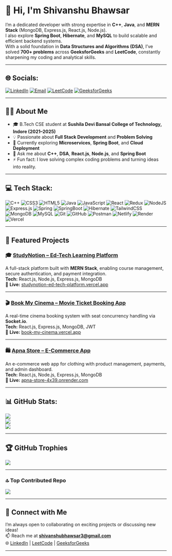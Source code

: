 # 👋 Hi, I'm Shivanshu Bhawsar
I’m a dedicated developer with strong expertise in **C++**, **Java**, and **MERN Stack** (MongoDB, Express.js, React.js, Node.js).  
I also explore **Spring Boot**, **Hibernate**, and **MySQL** to build scalable and efficient backend systems.  
With a solid foundation in **Data Structures and Algorithms (DSA)**, I’ve solved **700+ problems** across **GeeksforGeeks** and **LeetCode**, constantly sharpening my coding and analytical skills.

---

## 🌐 Socials:
[![LinkedIn](https://img.shields.io/badge/LinkedIn-%230077B5.svg?logo=linkedin&logoColor=white)](https://www.linkedin.com/in/shivanshu-bhawsar-23199a236/)
[![Email](https://img.shields.io/badge/Email-D14836?logo=gmail&logoColor=white)](mailto:shivanshubhawsar3@gmail.com)
[![LeetCode](https://img.shields.io/badge/LeetCode-%23FFA116.svg?logo=leetcode&logoColor=white)](https://leetcode.com/u/Shivanshu_Bhawsar/)
[![GeeksforGeeks](https://img.shields.io/badge/GeeksforGeeks-%230F9D58.svg?logo=geeksforgeeks&logoColor=white)](https://auth.geeksforgeeks.org/user/shivanshubhawasr1572003)

---

## 🧑‍💻 About Me
- 🎓 B.Tech CSE student at **Sushila Devi Bansal College of Technology, Indore (2021–2025)**  
- 💡 Passionate about **Full Stack Development** and **Problem Solving**  
- 🌱 Currently exploring **Microservices**, **Spring Boot**, and **Cloud Deployment**  
- 💬 Ask me about **C++**, **DSA**, **React.js**, **Node.js**, and **Spring Boot**  
- ⚡ Fun fact: I love solving complex coding problems and turning ideas into reality.

---

## 💻 Tech Stack:
![C++](https://img.shields.io/badge/c++-%2300599C.svg?style=for-the-badge&logo=c%2B%2B&logoColor=white)
![CSS3](https://img.shields.io/badge/css3-%231572B6.svg?style=for-the-badge&logo=css3&logoColor=white)
![HTML5](https://img.shields.io/badge/html5-%23E34F26.svg?style=for-the-badge&logo=html5&logoColor=white)
![Java](https://img.shields.io/badge/java-%23ED8B00.svg?style=for-the-badge&logo=openjdk&logoColor=white)
![JavaScript](https://img.shields.io/badge/javascript-%23323330.svg?style=for-the-badge&logo=javascript&logoColor=%23F7DF1E)
![React](https://img.shields.io/badge/react-%2320232a.svg?style=for-the-badge&logo=react&logoColor=%2361DAFB)
![Redux](https://img.shields.io/badge/redux-%23593d88.svg?style=for-the-badge&logo=redux&logoColor=white)
![NodeJS](https://img.shields.io/badge/node.js-6DA55F?style=for-the-badge&logo=node.js&logoColor=white)
![Express.js](https://img.shields.io/badge/express.js-%23404d59.svg?style=for-the-badge&logo=express&logoColor=%2361DAFB)
![Spring](https://img.shields.io/badge/spring-%236DB33F.svg?style=for-the-badge&logo=spring&logoColor=white)
![SpringBoot](https://img.shields.io/badge/springboot-%236DB33F.svg?style=for-the-badge&logo=springboot&logoColor=white)
![Hibernate](https://img.shields.io/badge/Hibernate-59666C?style=for-the-badge&logo=Hibernate&logoColor=white)
![TailwindCSS](https://img.shields.io/badge/tailwindcss-%2338B2AC.svg?style=for-the-badge&logo=tailwind-css&logoColor=white)
![MongoDB](https://img.shields.io/badge/MongoDB-%234ea94b.svg?style=for-the-badge&logo=mongodb&logoColor=white)
![MySQL](https://img.shields.io/badge/mysql-4479A1.svg?style=for-the-badge&logo=mysql&logoColor=white)
![Git](https://img.shields.io/badge/git-%23F05033.svg?style=for-the-badge&logo=git&logoColor=white)
![GitHub](https://img.shields.io/badge/github-%23121011.svg?style=for-the-badge&logo=github&logoColor=white)
![Postman](https://img.shields.io/badge/Postman-FF6C37?style=for-the-badge&logo=postman&logoColor=white)
![Netlify](https://img.shields.io/badge/netlify-%23000000.svg?style=for-the-badge&logo=netlify&logoColor=#00C7B7)
![Render](https://img.shields.io/badge/Render-%46E3B7.svg?style=for-the-badge&logo=render&logoColor=white)
![Vercel](https://img.shields.io/badge/vercel-%23000000.svg?style=for-the-badge&logo=vercel&logoColor=white)

---

## 🚀 Featured Projects

### 🎓 [StudyNotion – Ed-Tech Learning Platform](https://github.com/Shivanshu-Bhawsar/StudyNotion-Ed-Tech-Platform)
A full-stack platform built with **MERN Stack**, enabling course management, secure authentication, and payment integration.  
**Tech:** React.js, Node.js, Express.js, MongoDB  
🔗 **Live:** [studynotion-ed-tech-platform.vercel.app](https://studynotion-ed-tech-platform.vercel.app)

---

### 🎬 [Book My Cinema – Movie Ticket Booking App](https://github.com/Shivanshu-Bhawsar/book-my-cinema)
A real-time cinema booking system with seat concurrency handling via **Socket.io**.  
**Tech:** React.js, Express.js, MongoDB, JWT  
🔗 **Live:** [book-my-cinema.vercel.app](https://book-my-cinema.vercel.app)

---

### 🛍️ [Apna Store – E-Commerce App](https://github.com/Shivanshu-Bhawsar/my_store)
An e-commerce web app for clothing with product management, payments, and admin dashboard.  
**Tech:** React.js, Node.js, Express.js, MongoDB  
🔗 **Live:** [apna-store-4x39.onrender.com](https://apna-store-4x39.onrender.com)

---

## 📊 GitHub Stats:
![](https://github-readme-stats.vercel.app/api?username=Shivanshu-Bhawsar&theme=dark&hide_border=false&include_all_commits=false&count_private=false)<br/>
![](https://nirzak-streak-stats.vercel.app/?user=Shivanshu-Bhawsar&theme=dark&hide_border=false)<br/>
![](https://github-readme-stats.vercel.app/api/top-langs/?username=Shivanshu-Bhawsar&theme=dark&hide_border=false&include_all_commits=false&count_private=false&layout=compact)

---

## 🏆 GitHub Trophies
![](https://github-profile-trophy.vercel.app/?username=Shivanshu-Bhawsar&theme=radical&no-frame=false&no-bg=true&margin-w=4)

---

### 🔝 Top Contributed Repo
![](https://github-contributor-stats.vercel.app/api?username=Shivanshu-Bhawsar&limit=5&theme=dark&combine_all_yearly_contributions=true)

---

## 🤝 Connect with Me
I’m always open to collaborating on exciting projects or discussing new ideas!  
📫 Reach me at **shivanshubhawsar3@gmail.com**  
🌐 [LinkedIn](https://www.linkedin.com/in/shivanshu-bhawsar-23199a236/) | [LeetCode](https://leetcode.com/u/Shivanshu_Bhawsar/) | [GeeksforGeeks](https://auth.geeksforgeeks.org/user/shivanshubhawasr1572003)

---

<!-- Proudly created with ❤️ by Shivanshu Bhawsar -->
